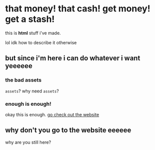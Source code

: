 that money! that cash! get money! get a stash!
=================

this is **html** stuff i've made. 

lol idk how to describe it otherwise

but since i'm here i can do whatever i want yeeeeee
------------

### the bad assets
`assets`? why need `assets`?

### enough is enough!
okay this is enough. [go check out the website](https://zagyen8913.github.io/)

why don't you go to the website eeeeee 
-------------------

why are you still here?
